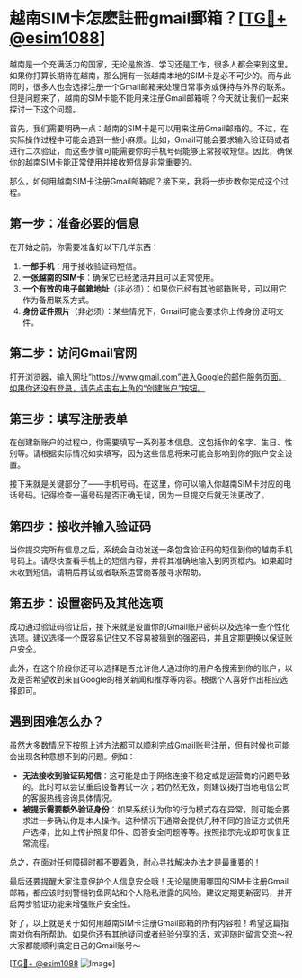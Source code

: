 # 越南SIM卡怎麽註冊gmail郵箱？[[TG💪+ @esim1088](https://t.me/s/esim1088)]

越南是一个充满活力的国家，无论是旅游、学习还是工作，很多人都会来到这里。如果你打算长期待在越南，那么拥有一张越南本地的SIM卡是必不可少的。而与此同时，很多人也会选择注册一个Gmail邮箱来处理日常事务或保持与外界的联系。但是问题来了，越南的SIM卡能不能用来注册Gmail邮箱呢？今天就让我们一起来探讨一下这个问题。

首先，我们需要明确一点：越南的SIM卡是可以用来注册Gmail邮箱的。不过，在实际操作过程中可能会遇到一些小麻烦。比如，Gmail可能会要求输入验证码或者进行二次验证，而这些步骤可能需要你的手机号码能够正常接收短信。因此，确保你的越南SIM卡能正常使用并接收短信是非常重要的。

那么，如何用越南SIM卡注册Gmail邮箱呢？接下来，我将一步步教你完成这个过程。

## 第一步：准备必要的信息

在开始之前，你需要准备好以下几样东西：

1. **一部手机**：用于接收验证码短信。
2. **一张越南的SIM卡**：确保它已经激活并且可以正常使用。
3. **一个有效的电子邮箱地址**（非必须）：如果你已经有其他邮箱账号，可以用它作为备用联系方式。
4. **身份证件照片**（非必须）：某些情况下，Gmail可能会要求你上传身份证明文件。

## 第二步：访问Gmail官网

打开浏览器，输入网址“https://www.gmail.com”进入Google的邮件服务页面。如果你还没有登录，请先点击右上角的“创建账户”按钮。

## 第三步：填写注册表单

在创建新账户的过程中，你需要填写一系列基本信息。这包括你的名字、生日、性别等。请根据实际情况如实填写，因为这些信息将来可能会影响到你的账户安全设置。

接下来就是关键部分了——手机号码。在这里，你可以输入你越南SIM卡对应的电话号码。记得检查一遍号码是否正确无误，因为一旦提交后就无法更改了。

## 第四步：接收并输入验证码

当你提交完所有信息之后，系统会自动发送一条包含验证码的短信到你的越南手机号码上。请尽快查看手机上的短信内容，并将其准确地输入到网页框内。如果超时未收到短信，请稍后再试或者联系运营商客服寻求帮助。

## 第五步：设置密码及其他选项

成功通过验证码验证后，接下来就是设置你的Gmail账户密码以及选择一些个性化选项。建议选择一个既容易记住又不容易被猜到的强密码，并且定期更换以保证账户安全。

此外，在这个阶段你还可以选择是否允许他人通过你的用户名搜索到你的账户，以及是否希望收到来自Google的相关新闻和推荐等内容。根据个人喜好作出相应选择即可。

## 遇到困难怎么办？

虽然大多数情况下按照上述方法都可以顺利完成Gmail账号注册，但有时候也可能会出现各种意想不到的问题。例如：

- **无法接收到验证码短信**：这可能是由于网络连接不稳定或是运营商的问题导致的。此时可以尝试重启设备再试一次；若仍然无效，则建议拨打当地电信公司的客服热线咨询具体情况。
- **被提示需要额外验证身份**：如果系统认为你的行为模式存在异常，则可能会要求进一步确认你是本人操作。这种情况下通常会提供几种不同的验证方式供用户选择，比如上传护照复印件、回答安全问题等等。按照指示完成即可恢复正常流程。

总之，在面对任何障碍时都不要着急，耐心寻找解决办法才是最重要的！

最后还要提醒大家注意保护个人信息安全哦！无论是使用哪国的SIM卡注册Gmail邮箱，都应该时刻警惕钓鱼网站和个人隐私泄露的风险。建议定期更新密码，并开启两步验证功能来增强账户安全性。

好了，以上就是关于如何用越南SIM卡注册Gmail邮箱的所有内容啦！希望这篇指南对你有所帮助。如果你还有其他疑问或者经验分享的话，欢迎随时留言交流～祝大家都能顺利搞定自己的Gmail账号～

[[TG💪+ @esim1088](https://t.me/s/esim1088) ![Image](https://i.postimg.cc/4NQfJmqS/Snipaste-2025-05-13-00-14-12.png)]